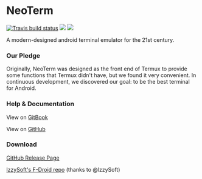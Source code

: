 NeoTerm
=======
[![Travis build status](https://api.travis-ci.org/Oopas/NeoTerm.svg?branch=master)]()
![](https://img.shields.io/badge/language-Kotlin-green.svg)
![](https://img.shields.io/badge/license-GPLv3-000000.svg)

A modern-designed android terminal emulator for the 21st century.

### Our Pledge
Originally, NeoTerm was designed as the front end of Termux to provide some functions that Termux didn't have, but we found it very convenient. In continuous development, we discovered our goal: to be the best terminal for Android.

### Help & Documentation
View on [GitBook](https://neoterm.gitbooks.io/neoterm-wiki/content)

View on [GitHub](https://github.com/NeoTerm/NeoTerm-Wiki)

### Download
[GitHub Release Page](https://github.com/NeoTerm/NeoTerm/releases)

[lzzySoft's F-Droid repo](https://apt.izzysoft.de/fdroid/index/apk/io.neoterm) (thanks to @lzzySoft)
